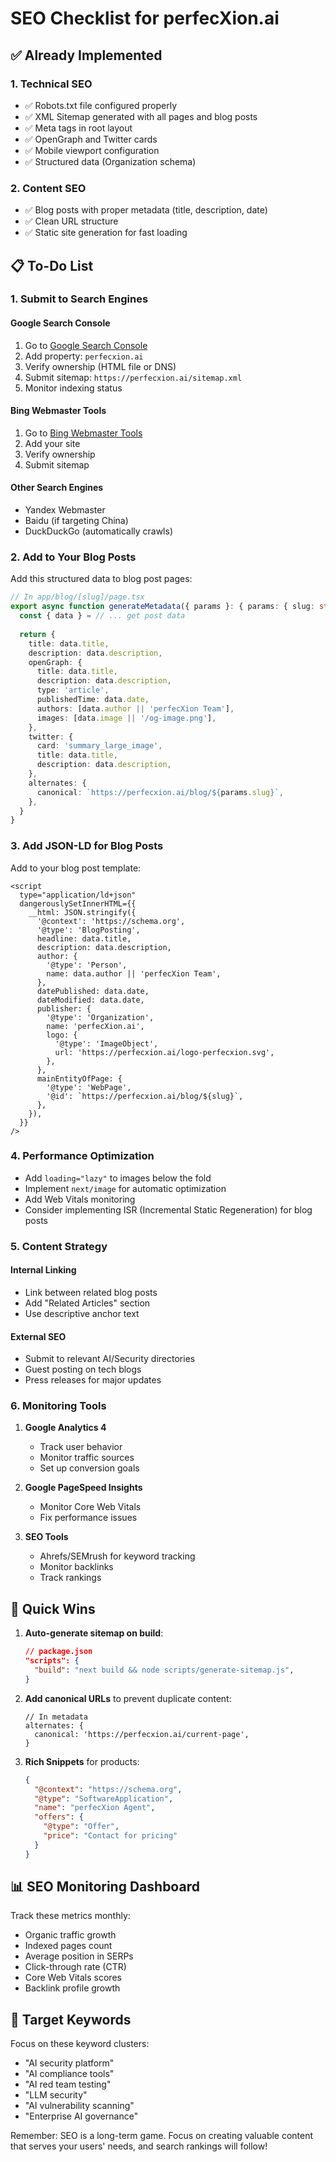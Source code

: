 # SEO Checklist for perfecXion.ai

## ✅ Already Implemented

### 1. **Technical SEO**
- ✅ Robots.txt file configured properly
- ✅ XML Sitemap generated with all pages and blog posts
- ✅ Meta tags in root layout
- ✅ OpenGraph and Twitter cards
- ✅ Mobile viewport configuration
- ✅ Structured data (Organization schema)

### 2. **Content SEO**
- ✅ Blog posts with proper metadata (title, description, date)
- ✅ Clean URL structure
- ✅ Static site generation for fast loading

## 📋 To-Do List

### 1. **Submit to Search Engines**

#### Google Search Console
1. Go to [Google Search Console](https://search.google.com/search-console)
2. Add property: `perfecxion.ai`
3. Verify ownership (HTML file or DNS)
4. Submit sitemap: `https://perfecxion.ai/sitemap.xml`
5. Monitor indexing status

#### Bing Webmaster Tools
1. Go to [Bing Webmaster Tools](https://www.bing.com/webmasters)
2. Add your site
3. Verify ownership
4. Submit sitemap

#### Other Search Engines
- Yandex Webmaster
- Baidu (if targeting China)
- DuckDuckGo (automatically crawls)

### 2. **Add to Your Blog Posts**

Add this structured data to blog post pages:

```typescript
// In app/blog/[slug]/page.tsx
export async function generateMetadata({ params }: { params: { slug: string } }): Promise<Metadata> {
  const { data } = // ... get post data
  
  return {
    title: data.title,
    description: data.description,
    openGraph: {
      title: data.title,
      description: data.description,
      type: 'article',
      publishedTime: data.date,
      authors: [data.author || 'perfecXion Team'],
      images: [data.image || '/og-image.png'],
    },
    twitter: {
      card: 'summary_large_image',
      title: data.title,
      description: data.description,
    },
    alternates: {
      canonical: `https://perfecxion.ai/blog/${params.slug}`,
    },
  }
}
```

### 3. **Add JSON-LD for Blog Posts**

Add to your blog post template:

```tsx
<script
  type="application/ld+json"
  dangerouslySetInnerHTML={{
    __html: JSON.stringify({
      '@context': 'https://schema.org',
      '@type': 'BlogPosting',
      headline: data.title,
      description: data.description,
      author: {
        '@type': 'Person',
        name: data.author || 'perfecXion Team',
      },
      datePublished: data.date,
      dateModified: data.date,
      publisher: {
        '@type': 'Organization',
        name: 'perfecXion.ai',
        logo: {
          '@type': 'ImageObject',
          url: 'https://perfecxion.ai/logo-perfecxion.svg',
        },
      },
      mainEntityOfPage: {
        '@type': 'WebPage',
        '@id': `https://perfecxion.ai/blog/${slug}`,
      },
    }),
  }}
/>
```

### 4. **Performance Optimization**

- Add `loading="lazy"` to images below the fold
- Implement `next/image` for automatic optimization
- Add Web Vitals monitoring
- Consider implementing ISR (Incremental Static Regeneration) for blog posts

### 5. **Content Strategy**

#### Internal Linking
- Link between related blog posts
- Add "Related Articles" section
- Use descriptive anchor text

#### External SEO
- Submit to relevant AI/Security directories
- Guest posting on tech blogs
- Press releases for major updates

### 6. **Monitoring Tools**

1. **Google Analytics 4**
   - Track user behavior
   - Monitor traffic sources
   - Set up conversion goals

2. **Google PageSpeed Insights**
   - Monitor Core Web Vitals
   - Fix performance issues

3. **SEO Tools**
   - Ahrefs/SEMrush for keyword tracking
   - Monitor backlinks
   - Track rankings

## 🚀 Quick Wins

1. **Auto-generate sitemap on build**:
   ```json
   // package.json
   "scripts": {
     "build": "next build && node scripts/generate-sitemap.js",
   }
   ```

2. **Add canonical URLs** to prevent duplicate content:
   ```tsx
   // In metadata
   alternates: {
     canonical: 'https://perfecxion.ai/current-page',
   }
   ```

3. **Rich Snippets** for products:
   ```json
   {
     "@context": "https://schema.org",
     "@type": "SoftwareApplication",
     "name": "perfecXion Agent",
     "offers": {
       "@type": "Offer",
       "price": "Contact for pricing"
     }
   }
   ```

## 📊 SEO Monitoring Dashboard

Track these metrics monthly:
- Organic traffic growth
- Indexed pages count
- Average position in SERPs
- Click-through rate (CTR)
- Core Web Vitals scores
- Backlink profile growth

## 🎯 Target Keywords

Focus on these keyword clusters:
- "AI security platform"
- "AI compliance tools"
- "AI red team testing"
- "LLM security"
- "AI vulnerability scanning"
- "Enterprise AI governance"

Remember: SEO is a long-term game. Focus on creating valuable content that serves your users' needs, and search rankings will follow!